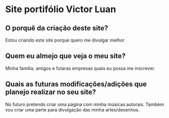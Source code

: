 # Site portifólio Victor Luan

## O porquê da criação deste site?

Estou criando este site porque quero me divulgar melhor

## Quem eu almejo que veja o meu site?

Minha família, amigos e futaras empresas quais eu possa me inscrever.

## Quais as futuras modificações/adições que planejo realizar no seu site?

No futuro pretendo criar uma página com minha músicas autorais. Também vou criar uma parte para divulgação das minha artes/desenhos.


